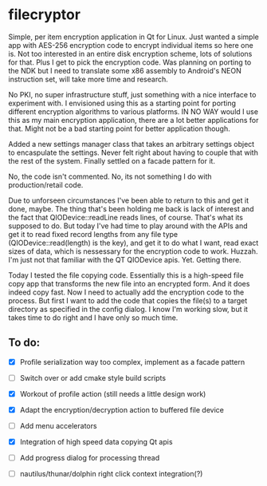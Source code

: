 # filecryptor
Simple, per item encryption application in Qt for Linux. Just wanted a simple app with AES-256 encryption code to encrypt individual items so here one is. Not too interested in an entire disk encryption scheme, lots of solutions for that. Plus I get to pick the encryption code. Was planning on porting to the NDK but I need to translate some x86 assembly to Android's NEON instruction set, will take more time and research.

No PKI, no super infrastructure stuff, just something with a nice interface to experiment with. I envisioned using this as a starting point for porting different encryption algorithms to various platforms. IN NO WAY would I use this as my main encryption application, there are a lot better applications for that. Might not be a bad starting point for better application though.

Added a new settings manager class that takes an arbitrary settings object to encaspulate the settings. Never felt right about having to couple that with the rest of the system. Finally settled on a facade pattern for it.

No, the code isn't commented. No, its not something I do with production/retail code.

Due to unforseen circumstances I've been able to return to this and get it done, maybe. The thing that's been holding me back is lack of interest and the fact that QIODevice::readLine reads lines, of course. That's what its supposed to do. But today I've had time to play around with the APIs and get it to read fixed record lengths from any file type (QIODevice::read(length) is the key), and get it to do what I want, read exact sizes of data, which is nessessary for the encryption code to work. Huzzah. I'm just not that familiar with the QT QIODevice apis. Yet. Getting there.

Today I tested the file copying code. Essentially this is a high-speed file copy app that transforms the new file into an encrypted form. And it does indeed copy fast. Now I need to actually add the encryption code to the process. But first I want to add the code that copies the file(s) to a target directory as specified in the config dialog. I know I'm working slow, but it takes time to do right and I have only so much time.

## To do:
- [X] Profile serialization way too complex, implement as a facade pattern
- [ ] Switch over or add cmake style build scripts
- [X] Workout of profile action (still needs a little design work)
- [X] Adapt the encryption/decryption action to buffered file device
- [ ] Add menu accelerators
- [X] Integration of high speed data copying Qt apis
- [ ] Add progress dialog for processing thread
- [ ] nautilus/thunar/dolphin right click context integration(?)


